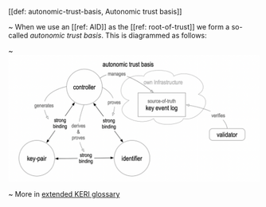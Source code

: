 [[def: autonomic-trust-basis, Autonomic trust basis]]

~ When we use an [[ref: AID]] as the [[ref: root-of-trust]] we form a so-called *autonomic trust basis*. This is diagrammed as follows:

~ ![](https://github.com/WebOfTrust/WOT-terms/blob/0582b911fee7cdf0e2730df788bb5afd38d31e14/static/img/autonomic-trust-basis.png) 

~ More in <a href="https://weboftrust.github.io/WOT-terms/docs/glossary/autonomic-trust-basis">extended KERI glossary</a>
